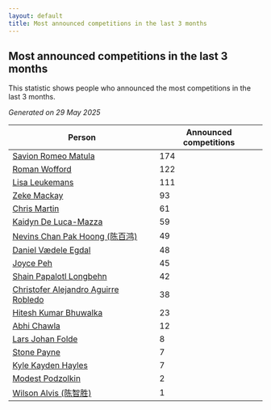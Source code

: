 ```yaml
---
layout: default
title: Most announced competitions in the last 3 months
---
```

## Most announced competitions in the last 3 months
This statistic shows people who announced the most competitions in the last 3 months.

*Generated on 29 May 2025*

| Person | Announced competitions |
| --- | --- |
| [Savion Romeo Matula](https://www.worldcubeassociation.org/persons/2019MATU03) | 174 |
| [Roman Wofford](https://www.worldcubeassociation.org/persons/2017WOFF01) | 122 |
| [Lisa Leukemans](https://www.worldcubeassociation.org/persons/2021LEUK01) | 111 |
| [Zeke Mackay](https://www.worldcubeassociation.org/persons/2015MACK06) | 93 |
| [Chris Martin](https://www.worldcubeassociation.org/persons/2013MART03) | 61 |
| [Kaidyn De Luca-Mazza](https://www.worldcubeassociation.org/persons/2019LUCA01) | 59 |
| [Nevins Chan Pak Hoong (陈百鸿)](https://www.worldcubeassociation.org/persons/2010CHAN20) | 49 |
| [Daniel Vædele Egdal](https://www.worldcubeassociation.org/persons/2013EGDA01) | 48 |
| [Joyce Peh](https://www.worldcubeassociation.org/persons/2017PEHJ01) | 45 |
| [Shain Papalotl Longbehn](https://www.worldcubeassociation.org/persons/2020LONG05) | 42 |
| [Christofer Alejandro Aguirre Robledo](https://www.worldcubeassociation.org/persons/2016ROBL05) | 38 |
| [Hitesh Kumar Bhuwalka](https://www.worldcubeassociation.org/persons/2022BHUW01) | 23 |
| [Abhi Chawla](https://www.worldcubeassociation.org/persons/2019CHAW01) | 12 |
| [Lars Johan Folde](https://www.worldcubeassociation.org/persons/2018FOLD01) | 8 |
| [Stone Payne](https://www.worldcubeassociation.org/persons/2018SIMP06) | 7 |
| [Kyle Kayden Hayles](https://www.worldcubeassociation.org/persons/2022HAYL02) | 7 |
| [Modest Podzolkin](https://www.worldcubeassociation.org/persons/2017PODZ01) | 2 |
| [Wilson Alvis (陈智胜)](https://www.worldcubeassociation.org/persons/2011ALVI01) | 1 |
